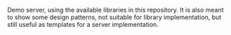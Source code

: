 Demo server, using the available libraries in this repository. It is also meant to show some design patterns, not suitable for library implementation, but still useful as templates for a server implementation.
